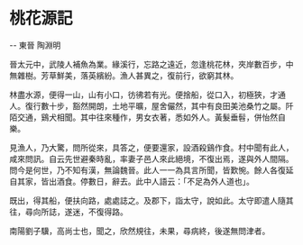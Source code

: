 # 桃花源記
-- 東晉 陶淵明

晉太元中，武陵人補魚為業。緣溪行，忘路之遠近，忽逢桃花林，夾岸數百步，中無雜樹。芳草鮮美，落英繽紛。漁人甚異之，復前行，欲窮其林。

林盡水源，便得一山，山有小口，彷彿若有光。便捨船，從口入，初極狹，才通人。復行數十步，豁然開朗，土地平曠，屋舍儼然，其中有良田美池桑竹之屬。阡陌交通，鷄犬相聞。其中往來種作，男女衣著，悉如外人。黃髮垂髫，併怡然自樂。

見漁人，乃大驚，問所從來，具答之，便要還家，設酒殺鷄作食。村中聞有此人，咸來問訊。自云先世避秦時亂，率妻子邑人來此絕境，不復出焉，遂與外人間隔。問今是何世，乃不知有漢，無論魏晉。此人一一為具言所聞，皆歎惋。餘人各復延自其家，皆出酒食。停數日，辭去。此中人語云：「不足為外人道也」。

既出，得其船，便扶向路，處處誌之。及郡下，詣太守，說如此。太守即遣人隨其往，尋向所誌，遂迷，不復得路。

南陽劉子驥，高尚士也，聞之，欣然規往，未果，尋病終，後遂無問津者。